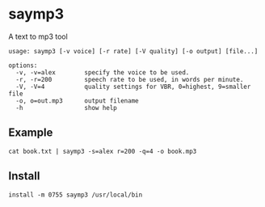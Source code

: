 # saymp3

A text to mp3 tool

    usage: saymp3 [-v voice] [-r rate] [-V quality] [-o output] [file...]

    options:
      -v, -v=alex        specify the voice to be used.
      -r, -r=200         speech rate to be used, in words per minute.
      -V, -V=4           quality settings for VBR, 0=highest, 9=smaller file
      -o, o=out.mp3      output filename
      -h                 show help


## Example

    cat book.txt | saymp3 -s=alex r=200 -q=4 -o book.mp3

## Install

    install -m 0755 saymp3 /usr/local/bin
